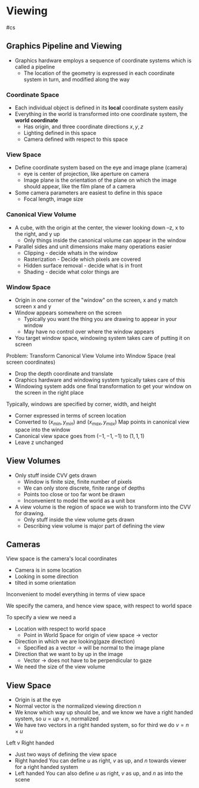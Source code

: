 # Viewing
#cs 

## Graphics Pipeline and Viewing


- Graphics hardware employs a sequence of coordinate systems which is called a pipeline
	- The location of the geometry is expressed in each coordinate system in turn, and modified along the way


### Coordinate Space

- Each individual object is defined in its **local** coordinate system easily
- Everything in the world is transformed into one coordinate system, the **world coordinate**
	- Has origin, and three coordinate directions $x,y,z$
	- Lighting defined in this space
	- Camera defined with respect to this space


### View Space

- Define coordinate system based on the eye and image plane (camera)
	- eye is center of projection, like aperture on camera
	- Image plane is the orientation of the plane on which the image should appear, like the film plane of a camera
- Some camera parameters are easiest to define in this space
	- Focal length, image size


### Canonical View Volume

- A cube, with the origin at the center, the viewer looking down –z, x to the right, and y up
	- Only things inside the canonical volume can appear in the window
- Parallel sides and unit dimensions make many operations easier
	- Clipping - decide whats in the window
	- Rasterization - Decide which pixels are covered
	- Hidden surface removal - decide what is in front
	- Shading - decide what color things are


### Window Space

- Origin in one corner of the "window" on the screen, x and y match screen x and y
- Window appears somewhere on the screen
	- Typically you want the thing you are drawing to appear in your window
	- May have no control over where the window appears
- You target window space, windowing system takes care of putting it on screen


Problem: Transform Canonical View Volume into Window Space (real screen coordinates)
- Drop the depth coordinate and translate
- Graphics hardware and windowing system typically takes care of this
- Windowing system adds one final transformation to get your window on the screen in the right place



Typically, windows are specified by corner, width, and height
- Corner expressed in terms of screen location
- Converted to ($x_{min},y_{min}$) and ($x_{max},y_{max}$)
Map points in canonical view space into the window
- Canonical view space goes from $(-1,-1,-1)$ to $(1,1,1)$
- Leave z unchanged

## View Volumes

- Only stuff inside CVV gets drawn
	- Window is finite size, finite number of pixels
	- We can only store discrete, finite range of depths
	- Points too close or too far wont be drawn
	- Inconvenient to model the world as a unit box
- A view volume is the region of space we wish to transform into the CVV for drawing. 
	- Only stuff inside the view volume gets drawn
	- Describing view volume is major part of defining the view


## Cameras

View space is the camera's local coordinates
- Camera is in some location
- Looking in some direction
- tilted in some orientation

Inconvenient to model everything in terms of view space

We specify the camera, and hence view space, with respect to world space

To specify a view we need a
- Location with respect to world space
	- Point in World Space for origin of view space -> vector
- Direction in which we are looking(gaze direction)
	- Specified as a vector -> will be normal to the image plane
- Direction that we want to by up in the image
	- Vector -> does not have to be perpendicular to gaze
- We need the size of the view volume


## View Space

- Origin is at the eye
- Normal vector is the normalized viewing direction $n$
- We know which way up should be, and we know we have a right handed system, so $u = up \times n$, normalized
- We have two vectors in a right handed system, so for third we do $v = n \times u$


Left v Right handed
- Just two ways of defining the view space
- Right handed You can define $u$ as right, $v$ as up, and $n$ towards viewer for a right handed system
- Left handed You can also define $u$ as right, $v$ as up, and $n$ as into the scene